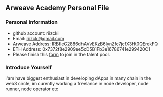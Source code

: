 ## Arweave Academy Personal File

### Personal information

- github account: riizcki
- Email: riizcki@gmail.com
- Arweave Address: IRBfleG2886dhAVvEKzB6IynZfc7jcfX3Ht0QErekFQ
- ETH Address: 0x7372f8e2909ee5cD5B1Fb3e16786741e299420C1
- Please finish this [form](https://docs.google.com/forms/d/e/1FAIpQLSfWA5fIIcBgmRppm3jNz5vmf9Mai_QMVil-2pO4r7YKn_Zhtw/viewform?usp=sf_link) to join in the talent pool.

### Introduce Yourself
 i'am have biggest enthusiast in developing dApps in many chain in the web3 circle, im curently working a freelance in node developer, node runner, node operator etc
